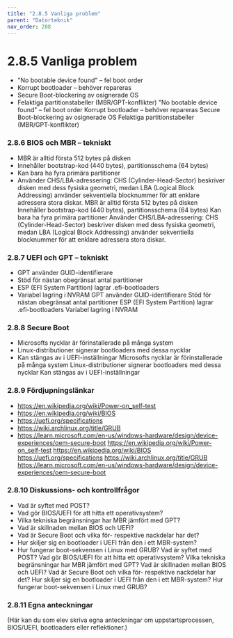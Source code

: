```yaml
---
title: "2.8.5 Vanliga problem"
parent: "Datorteknik"
nav_order: 208
---
```


# 2.8.5 Vanliga problem

- "No bootable device found" – fel boot order
- Korrupt bootloader – behöver repareras
- Secure Boot-blockering av osignerade OS
- Felaktiga partitionstabeller (MBR/GPT-konflikter)
"No bootable device found" – fel boot order
Korrupt bootloader – behöver repareras
Secure Boot-blockering av osignerade OS
Felaktiga partitionstabeller (MBR/GPT-konflikter)
### 2.8.6 BIOS och MBR – tekniskt
- MBR är alltid första 512 bytes på disken
- Innehåller bootstrap-kod (440 bytes), partitionsschema (64 bytes)
- Kan bara ha fyra primära partitioner
- Använder CHS/LBA-adressering: CHS (Cylinder-Head-Sector) beskriver disken med dess fysiska geometri, medan LBA (Logical Block Addressing) använder sekventiella blocknummer för att enklare adressera stora diskar.
MBR är alltid första 512 bytes på disken
Innehåller bootstrap-kod (440 bytes), partitionsschema (64 bytes)
Kan bara ha fyra primära partitioner
Använder CHS/LBA-adressering: CHS (Cylinder-Head-Sector) beskriver disken med dess fysiska geometri, medan LBA (Logical Block Addressing) använder sekventiella blocknummer för att enklare adressera stora diskar.
### 2.8.7 UEFI och GPT – tekniskt
- GPT använder GUID-identifierare
- Stöd för nästan obegränsat antal partitioner
- ESP (EFI System Partition) lagrar .efi-bootloaders
- Variabel lagring i NVRAM
GPT använder GUID-identifierare
Stöd för nästan obegränsat antal partitioner
ESP (EFI System Partition) lagrar .efi-bootloaders
Variabel lagring i NVRAM
### 2.8.8 Secure Boot
- Microsofts nycklar är förinstallerade på många system
- Linux-distributioner signerar bootloaders med dessa nycklar
- Kan stängas av i UEFI-inställningar
Microsofts nycklar är förinstallerade på många system
Linux-distributioner signerar bootloaders med dessa nycklar
Kan stängas av i UEFI-inställningar
### 2.8.9 Fördjupningslänkar
- https://en.wikipedia.org/wiki/Power-on_self-test
- https://en.wikipedia.org/wiki/BIOS
- https://uefi.org/specifications
- https://wiki.archlinux.org/title/GRUB
- https://learn.microsoft.com/en-us/windows-hardware/design/device-experiences/oem-secure-boot
https://en.wikipedia.org/wiki/Power-on_self-test
https://en.wikipedia.org/wiki/BIOS
https://uefi.org/specifications
https://wiki.archlinux.org/title/GRUB
https://learn.microsoft.com/en-us/windows-hardware/design/device-experiences/oem-secure-boot
### 2.8.10 Diskussions- och kontrollfrågor
- Vad är syftet med POST?
- Vad gör BIOS/UEFI för att hitta ett operativsystem?
- Vilka tekniska begränsningar har MBR jämfört med GPT?
- Vad är skillnaden mellan BIOS och UEFI?
- Vad är Secure Boot och vilka för- respektive nackdelar har det?
- Hur skiljer sig en bootloader i UEFI från den i ett MBR-system?
- Hur fungerar boot-sekvensen i Linux med GRUB?
Vad är syftet med POST?
Vad gör BIOS/UEFI för att hitta ett operativsystem?
Vilka tekniska begränsningar har MBR jämfört med GPT?
Vad är skillnaden mellan BIOS och UEFI?
Vad är Secure Boot och vilka för- respektive nackdelar har det?
Hur skiljer sig en bootloader i UEFI från den i ett MBR-system?
Hur fungerar boot-sekvensen i Linux med GRUB?
### 2.8.11 Egna anteckningar
(Här kan du som elev skriva egna anteckningar om uppstartsprocessen, BIOS/UEFI, bootloaders eller reflektioner.)